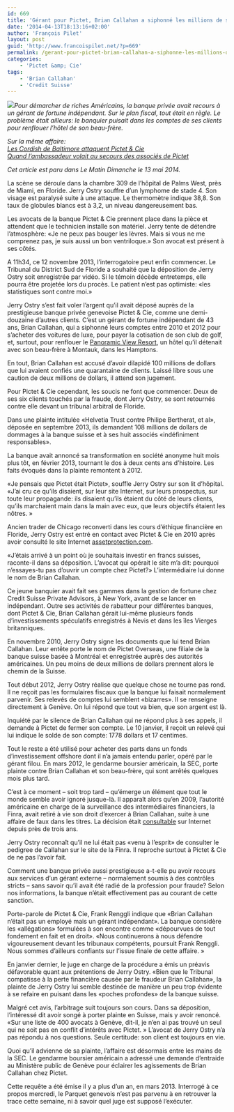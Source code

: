 ```yaml
---
id: 669
title: 'Gérant pour Pictet, Brian Callahan a siphonné les millions de ses clients'
date: '2014-04-13T18:13:16+02:00'
author: 'François Pilet'
layout: post
guid: 'http://www.francoispilet.net/?p=669'
permalink: /gerant-pour-pictet-brian-callahan-a-siphonne-les-millions-de-ses-clients/
categories:
    - 'Pictet &amp; Cie'
tags:
    - 'Brian Callahan'
    - 'Credit Suisse'
---
```


*![](https://i0.wp.com/www.francoispilet.net/wp-content/uploads/2014/04/callahan.jpg?resize=600%2C399)Pour démarcher de riches Américains, la banque privée avait recours à un gérant de fortune indépendant. Sur le plan fiscal, tout était en règle. Le problème était ailleurs: le banquier puisait dans les comptes de ses clients pour renflouer l’hôtel de son beau-frère.*

*Sur la même affaire:  
[Les Cordish de Baltimore attaquent Pictet &amp; Cie](http://www.francoispilet.net/les-cordish-attaquent-pictet/)  
[Quand l’ambassadeur volait au secours des associés de Pictet](http://www.francoispilet.net/quand-lambassadeur-volait-au-secours-des-associes-de-pictet/)*

*Cet article est paru dans Le Matin Dimanche le 13 mai 2014.*

La scène se déroule dans la chambre 309 de l’hôpital de Palms West, près de Miami, en Floride. Jerry Ostry souffre d’un lymphome de stade 4. Son visage est paralysé suite à une attaque. Le thermomètre indique 38,8. Son taux de globules blancs est à 3,2, un niveau dangereusement bas.

Les avocats de la banque Pictet &amp; Cie prennent place dans la pièce et attendent que le technicien installe son matériel. Jerry tente de détendre l’atmosphère: «Je ne peux pas bouger les lèvres. Mais si vous ne me comprenez pas, je suis aussi un bon ventriloque.» Son avocat est présent à ses côtés.

A 11h34, ce 12 novembre 2013, l’interrogatoire peut enfin commencer. Le Tribunal du District Sud de Floride a souhaité que la déposition de Jerry Ostry soit enregistrée par vidéo. Si le témoin décède entretemps, elle pourra être projetée lors du procès. Le patient n’est pas optimiste: «les statistiques sont contre moi.»

Jerry Ostry s’est fait voler l’argent qu’il avait déposé auprès de la prestigieuse banque privée genevoise Pictet &amp; Cie, comme une demi-douzaine d’autres clients. C’est un gérant de fortune indépendant de 43 ans, Brian Callahan, qui a siphonné leurs comptes entre 2010 et 2012 pour s’acheter des voitures de luxe, pour payer la cotisation de son club de golf, et, surtout, pour renflouer le [Panoramic View Resort](http://www.panoramicview.com/), un hôtel qu’il détenait avec son beau-frère à Montauk, dans les Hamptons.

En tout, Brian Callahan est accusé d’avoir dilapidé 100 millions de dollars que lui avaient confiés une quarantaine de clients. Laissé libre sous une caution de deux millions de dollars, il attend son jugement.

Pour Pictet &amp; Cie cependant, les soucis ne font que commencer. Deux de ses six clients touchés par la fraude, dont Jerry Ostry, se sont retournés contre elle devant un tribunal arbitral de Floride.

Dans une plainte intitulée «Helvetia Trust contre Philipe Bertherat, et al», déposée en septembre 2013, ils demandent 108 millions de dollars de dommages à la banque suisse et à ses huit associés «indéfiniment responsables».

La banque avait annoncé sa transformation en société anonyme huit mois plus tôt, en février 2013, tournant le dos à deux cents ans d’histoire. Les faits évoqués dans la plainte remontent à 2012.

«Je pensais que Pictet était Pictet», souffle Jerry Ostry sur son lit d’hôpital. «J’ai cru ce qu’ils disaient, sur leur site Internet, sur leurs prospectus, sur toute leur propagande: ils disaient qu’ils étaient du côté de leurs clients, qu’ils marchaient main dans la main avec eux, que leurs objectifs étaient les nôtres. »

Ancien trader de Chicago reconverti dans les cours d’éthique financière en Floride, Jerry Ostry est entré en contact avec Pictet &amp; Cie en 2010 après avoir consulté le site Internet [assetprotection.com](http://assetprotection.com/).

«J’étais arrivé à un point où je souhaitais investir en francs suisses, raconte-il dans sa déposition. L’avocat qui opérait le site m’a dit: pourquoi n’essayes-tu pas d’ouvrir un compte chez Pictet?» L’intermédiaire lui donne le nom de Brian Callahan.

Ce jeune banquier avait fait ses gammes dans la gestion de fortune chez Credit Suisse Private Advisors, à New York, avant de se lancer en indépendant. Outre ses activités de rabatteur pour différentes banques, dont Pictet &amp; Cie, Brian Callahan gérait lui-même plusieurs fonds d’investissements spéculatifs enregistrés à Nevis et dans les îles Vierges britanniques.

En novembre 2010, Jerry Ostry signe les documents que lui tend Brian Callahan. Leur entête porte le nom de Pictet Overseas, une filiale de la banque suisse basée à Montréal et enregistrée auprès des autorités américaines. Un peu moins de deux millions de dollars prennent alors le chemin de la Suisse.

Tout début 2012, Jerry Ostry réalise que quelque chose ne tourne pas rond. Il ne reçoit pas les formulaires fiscaux que la banque lui faisait normalement parvenir. Ses relevés de comptes lui semblent «bizarres». Il se renseigne directement à Genève. On lui répond que tout va bien, que son argent est là.

Inquiété par le silence de Brian Callahan qui ne répond plus à ses appels, il demande à Pictet de fermer son compte. Le 10 janvier, il reçoit un relevé qui lui indique le solde de son compte: 1778 dollars et 17 centimes.

Tout le reste a été utilisé pour acheter des parts dans un fonds d’investissement offshore dont il n’a jamais entendu parler, opéré par le gérant filou. En mars 2012, le gendarme boursier américain, la SEC, porte plainte contre Brian Callahan et son beau-frère, qui sont arrêtés quelques mois plus tard.

C’est à ce moment – soit trop tard – qu’émerge un élément que tout le monde semble avoir ignoré jusque-là. Il apparaît alors qu’en 2009, l’autorité américaine en charge de la surveillance des intermédiaires financiers, la Finra, avait retiré à vie son droit d’exercer à Brian Callahan, suite à une affaire de faux dans les titres. La décision était [consultable](http://brokercheck.finra.org/Individual/IndividualSummary.aspx?SearchGroup=Individual&FirmKey=-1&BrokerKey=2053532) sur Internet depuis près de trois ans.

Jerry Ostry reconnaît qu’il ne lui était pas «venu à l’esprit» de consulter le pedigree de Callahan sur le site de la Finra. Il reproche surtout à Pictet &amp; Cie de ne pas l’avoir fait.

Comment une banque privée aussi prestigieuse a-t-elle pu avoir recours aux services d’un gérant externe – normalement soumis à des contrôles stricts – sans savoir qu’il avait été radié de la profession pour fraude? Selon nos informations, la banque n’était effectivement pas au courant de cette sanction.

Porte-parole de Pictet &amp; Cie, Frank Renggli indique que «Brian Callahan n’était pas un employé mais un gérant indépendant». La banque considère les «allégations» formulées à son encontre comme «dépourvues de tout fondement en fait et en droit». «Nous continuerons à nous défendre vigoureusement devant les tribunaux compétents, poursuit Frank Renggli. Nous sommes d’ailleurs confiants sur l’issue finale de cette affaire. »

En janvier dernier, le juge en charge de la procédure a émis un préavis défavorable quant aux prétentions de Jerry Ostry. «Bien que le Tribunal compatisse à la perte financière causée par le fraudeur Brian Callahan», la plainte de Jerry Ostry lui semble destinée de manière un peu trop évidente à se refaire en puisant dans les «poches profondes» de la banque suisse.

Malgré cet avis, l’arbitrage suit toujours son cours. Dans sa déposition, l’intéressé dit avoir songé à porter plainte en Suisse, mais y avoir renoncé. «Sur une liste de 400 avocats à Genève, dit-il, je n’en ai pas trouvé un seul qui ne soit pas en conflit d’intérêts avec Pictet. » L’avocat de Jerry Ostry n’a pas répondu à nos questions. Seule certitude: son client est toujours en vie.

Quoi qu’il advienne de sa plainte, l’affaire est désormais entre les mains de la SEC. Le gendarme boursier américain a adressé une demande d’entraide au Ministère public de Genève pour éclairer les agissements de Brian Callahan chez Pictet.

Cette requête a été émise il y a plus d’un an, en mars 2013. Interrogé à ce propos mercredi, le Parquet genevois n’est pas parvenu à en retrouver la trace cette semaine, ni à savoir quel juge est supposé l’exécuter.